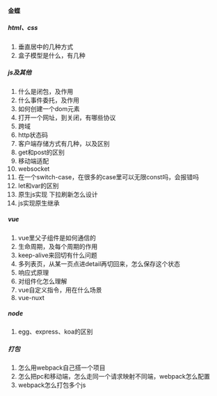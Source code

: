 #### 金蝶

##### html、css
1. 垂直居中的几种方式
2. 盒子模型是什么，有几种

##### js及其他
1. 什么是闭包，及作用
2. 什么事件委托，及作用
3. 如何创建一个dom元素
4. 打开一个网址，到关闭，有哪些协议
5. 跨域
6. http状态码
8. 客户端存储方式有几种，以及区别
9. get和post的区别
10. 移动端适配
11. websocket
12. 在一个switch-case，在很多的case里可以无限const吗，会报错吗
13. let和var的区别
14. 原生js实现
下拉刷新怎么设计
15. js实现原生继承
##### vue
1. vue里父子组件是如何通信的
2. 生命周期，及每个周期的作用
3. keep-alive来回切有什么问题
4. 多列表页，从某一页点进detail再切回来，怎么保存这个状态
5. 响应式原理
6. 对组件化怎么理解
7. vue自定义指令，用在什么场景
9. vue-nuxt

##### node
1. egg、express、koa的区别

##### 打包
1. 怎么用webpack自己搭一个项目
2. 怎么把pc和移动端，怎么走同一个请求映射不同端，webpack怎么配置
3. webpack怎么打包多个js
